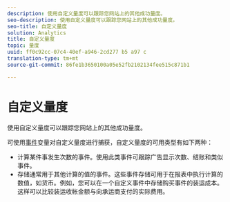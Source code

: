 ```yaml
---
description: 使用自定义量度可以跟踪您网站上的其他成功量度。
seo-description: 使用自定义量度可以跟踪您网站上的其他成功量度。
seo-title: 自定义量度
solution: Analytics
title: 自定义量度
topic: 量度
uuid: ff0c92cc-07c4-40ef-a946-2cd277 b5 a97 c
translation-type: tm+mt
source-git-commit: 86fe1b3650100a05e52fb2102134fee515c871b1

---
```



# 自定义量度

使用自定义量度可以跟踪您网站上的其他成功量度。

可使用[事件](https://marketing.adobe.com/resources/help/en_US/sc/implement/?f=events#)变量对自定义量度进行捕获，自定义量度的可用类型有如下两种：

* 计算某件事发生次数的事件。使用此类事件可跟踪广告显示次数、结账和类似事件。
* 存储通常用于其他计算的值的事件。这些事件存储可用于在报表中执行计算的数值，如货币。例如，您可以在一个自定义事件中存储购买事件的装运成本。这样可以比较装运收帐金额与向承运商支付的实际费用。

